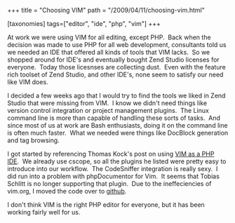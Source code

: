 +++
title = "Choosing VIM"
path = "/2009/04/11/choosing-vim.html"

[taxonomies]
tags=["editor", "ide", "php", "vim"]
+++

At work we were using VIM for all editing, except PHP.  Back when the decision was made to use PHP for all web development, consultants told us we needed an IDE that offered all kinds of tools that VIM lacks.  So we shopped around for IDE's and eventually bought Zend Studio licenses for everyone.  Today those licesnses are collecting dust.  Even with the feature rich toolset of Zend Studio, and other IDE's, none seem to satisfy our need like VIM does.

<!-- more -->

I decided a few weeks ago that I would try to find the tools we liked in Zend Studio that were missing from VIM.  I know we didn't need things like version control integration or project management plugins.  The Linux command line is more than capable of handling these sorts of tasks.  And since most of us at work are Bash enthusiasts, doing it on the command line is often much faster.  What we needed were things like DocBlock generation and tag browsing.

I got started by referencing Thomas Kock's post on using <a title="VIM as a PHP IDE" href="http://www.koch.ro/blog/index.php?/archives/63-VIM-an-a-PHP-IDE.html" target="_blank">VIM as a PHP IDE</a>.  We already use cscope, so all the plugins he listed were pretty easy to introduce into our workflow.  The CodeSniffer integration is really sexy.  I did run into a problem with phpDocumentor for Vim.  It seems that Tobias Schlitt is no longer supporting that plugin.  Due to the ineffeciencies of vim.org, I moved the code over to <a href="http://github.com/hradtke/pdv/tree/master">github</a>.

I don't think VIM is the right PHP editor for everyone, but it has been working fairly well for us.
